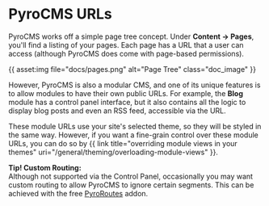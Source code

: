 # PyroCMS URLs

PyroCMS works off a simple page tree concept. Under **Content &rarr; Pages**, you'll find a listing of your pages. Each page has a URL that a user can access (although PyroCMS does come with page-based permissions).

{{ asset:img file="docs/pages.png" alt="Page Tree" class="doc_image" }}

However, PyroCMS is also a modular CMS, and one of its unique features is to allow modules to have their own public URLs. For example, the **Blog** module has a control panel interface, but it also contains all the logic to display blog posts and even an RSS feed, accessible via the URL.

These module URLs use your site's selected theme, so they will be styled in the same way. However, if you want a fine-grain control over these module URLs, you can do so by {{ link title="overriding module views in your themes" uri="/general/theming/overloading-module-views" }}.

<div class="tip">
<strong>Tip! Custom Routing:</strong><br /> Although not supported via the Control Panel, occasionally you may want custom routing to allow PyroCMS to ignore certain segments. This can be achieved with the free <a href="http://www.pyrocms.com/store/details/pyroroutes">PyroRoutes</a> addon.
</div>
